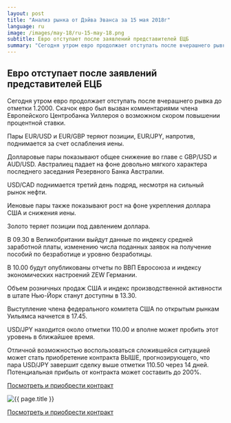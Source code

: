 ```yaml
---
layout: post
title: "Анализ рынка от Дэйва Эванса за 15 мая 2018г"
language: ru
image: /images/may-18/ru-15-may-18.png
subtitle: Евро отступает после заявлений представителей ЕЦБ
summary: "Сегодня утром евро продолжает отступать после вчерашнего рывка до отметки 1.2000. Скачок евро был вызван комментариями члена Европейского Центробанка Уиллероя о возможном скором повышении процентной ставки"
---
```

##  Евро отступает после заявлений представителей ЕЦБ

Сегодня утром евро продолжает отступать после вчерашнего рывка до отметки 1.2000. Скачок евро был вызван комментариями члена Европейского Центробанка Уиллероя о возможном скором повышении процентной ставки.

Пары EUR/USD и EUR/GBP теряют позиции, EUR/JPY, напротив, поднимается за счет ослабления иены.

Долларовые пары показывают общее снижение во главе с GBP/USD и AUD/USD. Австралиец падает на фоне довольно мягкого характера последнего заседания Резервного Банка Австралии.

USD/CAD поднимается третий день подряд, несмотря на сильный рынок нефти.

Иеновые пары также показывают рост на фоне укрепления доллара США и снижения иены.

Золото теряет позиции под давлением доллара.
 
 
В 09.30 в Великобритании выйдут данные по индексу средней заработной платы, изменению числа поданных заявок на получение пособий по безработице и уровню безработицы.

В 10.00 будут опубликованы отчеты по ВВП Евросоюза и индексу экономических настроений ZEW Германии.

Объем розничных продаж США и индекс производственной активности в штате Нью-Йорк станут доступны в 13.30.

Выступление члена федерального комитета США по открытым рынкам Уильямса начнется в 17.45.
 
 
USD/JPY находится около отметки 110.00 и вполне может пробить этот уровень в ближайшее время.

Отличной возможностью воспользоваться сложившейся ситуацией может стать приобретение контракта ВЫШЕ, прогнозирующего, что пара USD/JPY завершит сделку выше отметки 110.50 через 14 дней. Потенциальная прибыль от контракта может составить до 200%.

<a href="http://record.binary.com/_bivVDfg8lHux76XffYA0JmNd7ZgqdRLk/1/market=forex&underlying=frxUSDJPY&formname=higherlower&duration_amount=14&duration_units=d&amount=10&amount_type=payout&expiry_type=duration&barrier=110.50" target="_blank" rel="noopener noreferrer nofollow">Посмотреть и приобрести контракт</a>

<img src="{{ site.url }}/images/may-18/ru-15-may-18.png" alt="{{ page.title }}"  title="{{ page.title }}">

<a href="%LINK%%?https://www.binary.com/d/trade.cgi?market=forex&underlying=frxUSDJPY&formname=higherlower&duration_amount=14&duration_units=d&amount=10&amount_type=payout&expiry_type=duration&barrier=110.50" target="_blank" rel="noopener noreferrer nofollow">Посмотреть и приобрести контракт</a>
